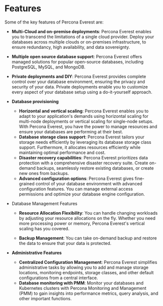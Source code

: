 # Features

Some of the key features of Percona Everest are:

- **Multi-Cloud and on-premise deployments**: Percona Everest enables you to transcend the limitations of a single cloud provider. Deploy your databases across multiple clouds or on-premises infrastructure, to ensure redundancy, high availability, and data sovereignty.
- **Multiple open source database support**: Percona Everest offers managed solutions for popular open-source databases, including PostgreSQL, MySQL, and MongoDB.
- **Private deployments and DIY**: Percona Everest provides complete control over your database environment, ensuring the privacy and security of your data. Private deployments enable you to customize every aspect of your database setup using a do-it-yourself approach.
- **Database provisioning**
    * **Horizontal and vertical scaling**: Percona Everest enables you to adapt to your application's demands using horizontal scaling for multi-node deployments or vertical scaling for single-node setups. With Percona Everest, you have the power to manage resources and ensure your databases are performing at their best.
    * **Database storage class support**: Percona Everest tailors your storage needs efficiently by leveraging its database storage class support. Furthermore, it allocates resources efficiently while maintaining optimal performance and cost.    
    * **Disaster recovery capabilities**: Percona Everest prioritizes data protection with a comprehensive disaster recovery suite. Create on-demand backups, seamlessly restore existing databases, or create new ones from backups.
    * **Advanced configuration options**: Percona Everest gives fine-grained control of your database environment with advanced configuration features. You can manage external access permissions and optimize your database engine configuration.

- Database Management Features


    * **Resource Allocation Flexibility**: You can handle changing workloads by adjusting your resource allocations on the fly. Whether you need more processing power or memory, Percona Everest's vertical scaling has you covered.

    * **Backup Management**: You can take on-demand backup and restore the data to ensure that your data is protected.

- **Administrative Features**

    * **Centralized Configuration Management**: Percona Everest simplifies administrative tasks by allowing you to add and manage storage locations, monitoring endpoints, storage classes, and other default configurations from a central interface.
    * **Database monitoring with PMM**: Monitor your databases and Kubernetes clusters with Percona Monitoring and Management (PMM) to gain insights into performance metrics, query analysis, and other important functions.